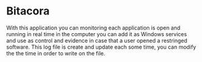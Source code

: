 # Bitacora
With this application you can monitoring each application is open and running in real time in the computer you can add it as Windows services and use as control and evidence in case that a user opened a restringed software. This log file is create and update each some time, you can modify the the time in order to write on the file.
